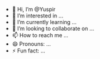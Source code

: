 - 👋 Hi, I’m @Yuspir
- 👀 I’m interested in ...
- 🌱 I’m currently learning ...
- 💞️ I’m looking to collaborate on ...
- 📫 How to reach me ...
- 😄 Pronouns: ...
- ⚡ Fun fact: ...

<!---
Yuspir/Yuspir is a ✨ special ✨ repository because its `README.md` (this file) appears on your GitHub profile.
You can click the Preview link to take a look at your changes.
--->
